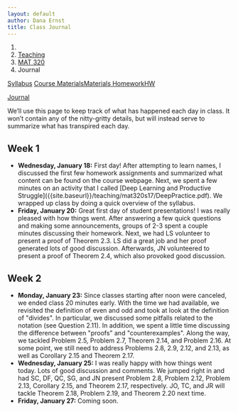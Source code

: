 ```yaml
---
layout: default
author: Dana Ernst
title: Class Journal
---
```


<ol class="breadcrumb">
  <li><a href="/"><i class="fa fa-home"></i></a></li>
  <li><a href="/teaching/">Teaching</a></li>
  <li><a href="/teaching/mat320s17">MAT 320</a></li>
  <li class="active">Journal</li>
</ol>

<div class="row">
<div class="col-xs-12">
<div class="btn-group btn-group-justified">
<a class="btn btn-default btn-success" href="{{site.baseurl}}/teaching/mat320s17/syllabus/">Syllabus</a>

<a class="btn btn-default btn-primary" href="{{site.baseurl}}/teaching/mat320s17/materials/">
<span class="hidden-xs">Course Materials</span><span class="visible-xs">Materials</span>
</a>

<a class="btn btn-default btn-warning" href="{{site.baseurl}}/teaching/mat320s17/homework/">
<span class="hidden-xs">Homework</span><span class="visible-xs">HW</span>
</a>

<a class="btn btn-default btn-info" href="{{site.baseurl}}/teaching/mat320s17/journal/">Journal</a>
</div>
</div>
</div>

<p style="margin-top:10px;">
We’ll use this page to keep track of what has happened each day in class. It won’t contain any of the nitty-gritty details, but will instead serve to summarize what has transpired each day.
</p>

## Week 1 ##

<ul class="fa-ul">
  <li><i class="fa-li fa fa-calendar-check-o"></i><b>Wednesday, January 18:</b> First day!  After attempting to learn names, I discussed the first few homework assignments and summarized what content can be found on the course webpage. Next, we spent a few minutes on an activity that I called [Deep Learning and Productive Struggle]({{site.baseurl}}/teaching/mat320s17/DeepPractice.pdf). We wrapped up class by doing a quick overview of the syllabus.</li>
  <li><i class="fa-li fa fa-calendar-check-o"></i><b>Friday, January 20:</b> Great first day of student presentations!  I was really pleased with how things went.  After answering a few quick questions and making some announcements, groups of 2-3 spent a couple minutes discussing their homework.  Next, we had LS volunteer to present a proof of Theorem 2.3.  LS did a great job and her proof generated lots of good discussion.  Afterwards, JN volunteered to present a proof of Theorem 2.4, which also provoked good discussion.</li>
</ul>

## Week 2 ##

<ul class="fa-ul">
  <li><i class="fa-li fa fa-calendar-check-o"></i><b>Monday, January 23:</b> Since classes starting after noon were canceled, we ended class 20 minutes early.  With the time we had available, we revisited the definition of even and odd and took at look at the definition of "divides".  In particular, we discussed some pitfalls related to the notation (see Question 2.11).  In addition, we spent a little time discussing the difference between "proofs" and "counterexamples".  Along the way, we tackled Problem 2.5, Problem 2.7, Theorem 2.14, and Problem 2.16.  At some point, we still need to address Problems 2.8, 2.9, 2.12, and 2.13, as well as Corollary 2.15 and Theorem 2.17.</li>
  <li><i class="fa-li fa fa-calendar-check-o"></i><b>Wednesday, January 25:</b> I was really happy with how things went today.  Lots of good discussion and comments.  We jumped right in and had SC, DF, QC, SG, and JN present Problem 2.8, Problem 2.12, Problem 2.13, Corollary 2.15, and Theorem 2.17, respectively.  JO, TC, and JR will tackle Theorem 2.18, Problem 2.19, and Theorem 2.20 next time.</li>
  <li><i class="fa-li fa fa-calendar-check-o"></i><b>Friday, January 27:</b> Coming soon.</li>
</ul>
